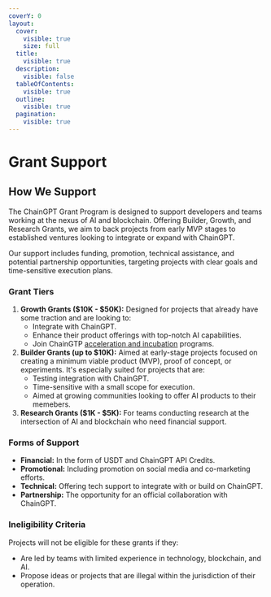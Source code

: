 ```yaml
---
coverY: 0
layout:
  cover:
    visible: true
    size: full
  title:
    visible: true
  description:
    visible: false
  tableOfContents:
    visible: true
  outline:
    visible: true
  pagination:
    visible: true
---
```


# Grant Support

## How We Support

The ChainGPT Grant Program is designed to support developers and teams working at the nexus of AI and blockchain. Offering Builder, Growth, and Research Grants, we aim to back projects from early MVP stages to established ventures looking to integrate or expand with ChainGPT.&#x20;

Our support includes funding, promotion, technical assistance, and potential partnership opportunities, targeting projects with clear goals and time-sensitive execution plans.



### Grant Tiers&#x20;

1. **Growth Grants ($10K - $50K):** Designed for projects that already have some traction and are looking to:
   * Integrate with ChainGPT.
   * Enhance their product offerings with top-notch AI capabilities.
   * Join ChainGTP [acceleration and incubation](../../the-ecosystem/chaingpt-pad/) programs.
2. **Builder Grants (up to $10K):** Aimed at early-stage projects focused on creating a minimum viable product (MVP), proof of concept, or experiments. It's especially suited for projects that are:
   * Testing integration with ChainGPT.
   * Time-sensitive with a small scope for execution.
   * Aimed at growing communities looking to offer AI products to their memebers.
3. **Research Grants ($1K - $5K):** For teams conducting research at the intersection of AI and blockchain who need financial support.



### Forms of Support

* **Financial:** In the form of USDT and ChainGPT API Credits.
* **Promotional:** Including promotion on social media and co-marketing efforts.
* **Technical:** Offering tech support to integrate with or build on ChainGPT.
* **Partnership:** The opportunity for an official collaboration with ChainGPT.



### Ineligibility Criteria

Projects will not be eligible for these grants if they:

* Are led by teams with limited experience in technology, blockchain, and AI.
* Propose ideas or projects that are illegal within the jurisdiction of their operation.
